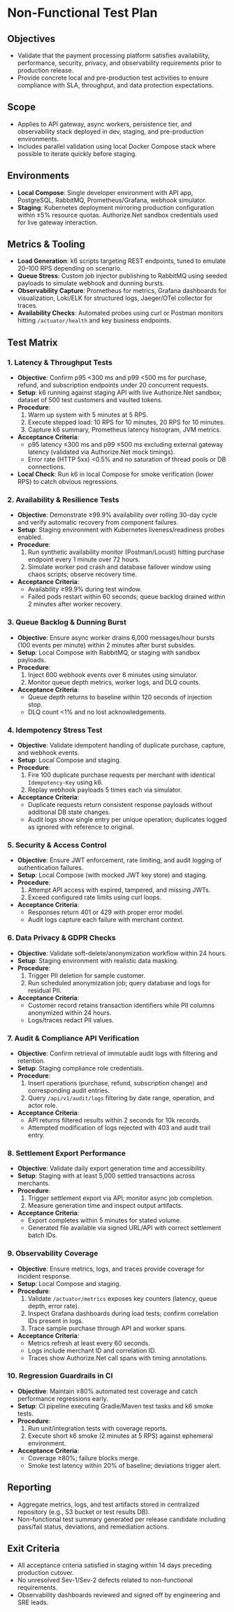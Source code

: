 # Non-Functional Test Plan

## Objectives
- Validate that the payment processing platform satisfies availability, performance, security, privacy, and observability requirements prior to production release.
- Provide concrete local and pre-production test activities to ensure compliance with SLA, throughput, and data protection expectations.

## Scope
- Applies to API gateway, async workers, persistence tier, and observability stack deployed in dev, staging, and pre-production environments.
- Includes parallel validation using local Docker Compose stack where possible to iterate quickly before staging.

## Environments
- **Local Compose**: Single developer environment with API app, PostgreSQL, RabbitMQ, Prometheus/Grafana, webhook simulator.
- **Staging**: Kubernetes deployment mirroring production configuration within ±5% resource quotas. Authorize.Net sandbox credentials used for live gateway interaction.

## Metrics & Tooling
- **Load Generation**: k6 scripts targeting REST endpoints, tuned to emulate 20–100 RPS depending on scenario.
- **Queue Stress**: Custom job injector publishing to RabbitMQ using seeded payloads to simulate webhook and dunning bursts.
- **Observability Capture**: Prometheus for metrics, Grafana dashboards for visualization, Loki/ELK for structured logs, Jaeger/OTel collector for traces.
- **Availability Checks**: Automated probes using curl or Postman monitors hitting `/actuator/health` and key business endpoints.

## Test Matrix

### 1. Latency & Throughput Tests
- **Objective**: Confirm p95 <300 ms and p99 <500 ms for purchase, refund, and subscription endpoints under 20 concurrent requests.
- **Setup**: k6 running against staging API with live Authorize.Net sandbox; dataset of 500 test customers and vaulted tokens.
- **Procedure**:
  1. Warm up system with 5 minutes at 5 RPS.
  2. Execute stepped load: 10 RPS for 10 minutes, 20 RPS for 10 minutes.
  3. Capture k6 summary, Prometheus latency histogram, JVM metrics.
- **Acceptance Criteria**:
  - p95 latency ≤300 ms and p99 ≤500 ms excluding external gateway latency (validated via Authorize.Net mock timings).
  - Error rate (HTTP 5xx) <0.5% and no saturation of thread pools or DB connections.
- **Local Check**: Run k6 in local Compose for smoke verification (lower RPS) to catch obvious regressions.

### 2. Availability & Resilience Tests
- **Objective**: Demonstrate ≥99.9% availability over rolling 30-day cycle and verify automatic recovery from component failures.
- **Setup**: Staging environment with Kubernetes liveness/readiness probes enabled.
- **Procedure**:
  1. Run synthetic availability monitor (Postman/Locust) hitting purchase endpoint every 1 minute over 72 hours.
  2. Simulate worker pod crash and database failover window using chaos scripts; observe recovery time.
- **Acceptance Criteria**:
  - Availability ≥99.9% during test window.
  - Failed pods restart within 60 seconds; queue backlog drained within 2 minutes after worker recovery.

### 3. Queue Backlog & Dunning Burst
- **Objective**: Ensure async worker drains 6,000 messages/hour bursts (100 events per minute) within 2 minutes after burst subsides.
- **Setup**: Local Compose with RabbitMQ, or staging with sandbox payloads.
- **Procedure**:
  1. Inject 600 webhook events over 6 minutes using simulator.
  2. Monitor queue depth metrics, worker logs, and DLQ counts.
- **Acceptance Criteria**:
  - Queue depth returns to baseline within 120 seconds of injection stop.
  - DLQ count <1% and no lost acknowledgements.

### 4. Idempotency Stress Test
- **Objective**: Validate idempotent handling of duplicate purchase, capture, and webhook events.
- **Setup**: Local Compose and staging.
- **Procedure**:
  1. Fire 100 duplicate purchase requests per merchant with identical `Idempotency-Key` using k6.
  2. Replay webhook payloads 5 times each via simulator.
- **Acceptance Criteria**:
  - Duplicate requests return consistent response payloads without additional DB state changes.
  - Audit logs show single entry per unique operation; duplicates logged as ignored with reference to original.

### 5. Security & Access Control
- **Objective**: Ensure JWT enforcement, rate limiting, and audit logging of authentication failures.
- **Setup**: Local Compose (with mocked JWT key store) and staging.
- **Procedure**:
  1. Attempt API access with expired, tampered, and missing JWTs.
  2. Exceed configured rate limits using curl loops.
- **Acceptance Criteria**:
  - Responses return 401 or 429 with proper error model.
  - Audit logs capture each failure with merchant context.

### 6. Data Privacy & GDPR Checks
- **Objective**: Validate soft-delete/anonymization workflow within 24 hours.
- **Setup**: Staging environment with realistic data masking.
- **Procedure**:
  1. Trigger PII deletion for sample customer.
  2. Run scheduled anonymization job; query database and logs for residual PII.
- **Acceptance Criteria**:
  - Customer record retains transaction identifiers while PII columns anonymized within 24 hours.
  - Logs/traces redact PII values.

### 7. Audit & Compliance API Verification
- **Objective**: Confirm retrieval of immutable audit logs with filtering and retention.
- **Setup**: Staging compliance role credentials.
- **Procedure**:
  1. Insert operations (purchase, refund, subscription change) and corresponding audit entries.
  2. Query `/api/v1/audit/logs` filtering by date range, operation, and actor role.
- **Acceptance Criteria**:
  - API returns filtered results within 2 seconds for 10k records.
  - Attempted modification of logs rejected with 403 and audit trail entry.

### 8. Settlement Export Performance
- **Objective**: Validate daily export generation time and accessibility.
- **Setup**: Staging with at least 5,000 settled transactions across merchants.
- **Procedure**:
  1. Trigger settlement export via API; monitor async job completion.
  2. Measure generation time and inspect output artifacts.
- **Acceptance Criteria**:
  - Export completes within 5 minutes for stated volume.
  - Generated file available via signed URL/API with correct settlement batch IDs.

### 9. Observability Coverage
- **Objective**: Ensure metrics, logs, and traces provide coverage for incident response.
- **Setup**: Local Compose and staging.
- **Procedure**:
  1. Validate `/actuator/metrics` exposes key counters (latency, queue depth, error rate).
  2. Inspect Grafana dashboards during load tests; confirm correlation IDs present in logs.
  3. Trace sample purchase through API and worker spans.
- **Acceptance Criteria**:
  - Metrics refresh at least every 60 seconds.
  - Logs include merchant ID and correlation ID.
  - Traces show Authorize.Net call spans with timing annotations.

### 10. Regression Guardrails in CI
- **Objective**: Maintain ≥80% automated test coverage and catch performance regressions early.
- **Setup**: CI pipeline executing Gradle/Maven test tasks and k6 smoke tests.
- **Procedure**:
  1. Run unit/integration tests with coverage reports.
  2. Execute short k6 smoke (2 minutes at 5 RPS) against ephemeral environment.
- **Acceptance Criteria**:
  - Coverage ≥80%; failure blocks merge.
  - Smoke test latency within 20% of baseline; deviations trigger alert.

## Reporting
- Aggregate metrics, logs, and test artifacts stored in centralized repository (e.g., S3 bucket or test results DB).
- Non-functional test summary generated per release candidate including pass/fail status, deviations, and remediation actions.

## Exit Criteria
- All acceptance criteria satisfied in staging within 14 days preceding production cutover.
- No unresolved Sev-1/Sev-2 defects related to non-functional requirements.
- Observability dashboards reviewed and signed off by engineering and SRE leads.

